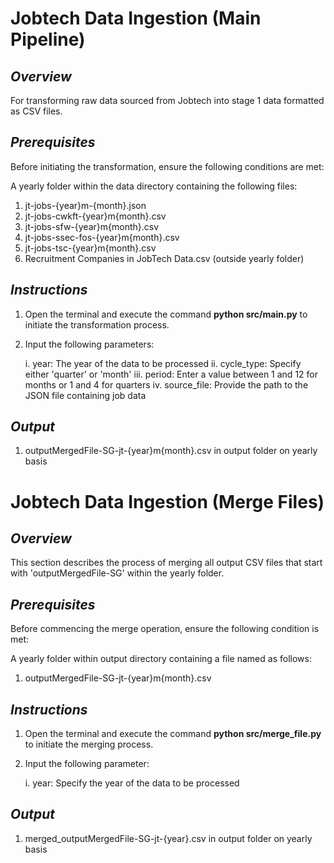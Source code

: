# Jobtech Data Ingestion (Main Pipeline)

## _Overview_
For transforming raw data sourced from Jobtech into stage 1 data formatted as CSV files.

## _Prerequisites_
Before initiating the transformation, ensure the following conditions are met:

A yearly folder within the data directory containing the following files:
1. jt-jobs-{year}m-{month}.json
2. jt-jobs-cwkft-{year}m{month}.csv
3. jt-jobs-sfw-{year}m{month}.csv
4. jt-jobs-ssec-fos-{year}m{month}.csv
5. jt-jobs-tsc-{year}m{month}.csv
6. Recruitment Companies in JobTech Data.csv (outside yearly folder)

## _Instructions_
1. Open the terminal and execute the command **python src/main.py** to initiate the transformation process.

2. Input the following parameters:

    i. year: The year of the data to be processed
    ii. cycle_type: Specify either 'quarter' or 'month'
    iii. period: Enter a value between 1 and 12 for months or 1 and 4 for quarters
    iv. source_file: Provide the path to the JSON file containing job data

## _Output_
1. outputMergedFile-SG-jt-{year}m{month}.csv in output folder on yearly basis

# Jobtech Data Ingestion (Merge Files)

## _Overview_
This section describes the process of merging all output CSV files that start with 'outputMergedFile-SG' within the yearly folder.

## _Prerequisites_
Before commencing the merge operation, ensure the following condition is met:

A yearly folder within output directory containing a file named as follows:

1. outputMergedFile-SG-jt-{year}m{month}.csv

## _Instructions_
1. Open the terminal and execute the command **python src/merge_file.py** to initiate the merging process.

2. Input the following parameter:

    i. year: Specify the year of the data to be processed

## _Output_
1. merged_outputMergedFile-SG-jt-{year}.csv in output folder on yearly basis